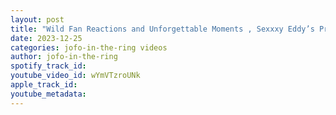 ```yaml
---
layout: post
title: "Wild Fan Reactions and Unforgettable Moments , Sexxxy Eddy’s Pro Wrestling journey"
date: 2023-12-25
categories: jofo-in-the-ring videos
author: jofo-in-the-ring
spotify_track_id: 
youtube_video_id: wYmVTzroUNk
apple_track_id: 
youtube_metadata: 
---
```

